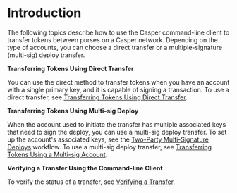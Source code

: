 # Introduction

The following topics describe how to use the Casper command-line client to transfer tokens between purses on a Casper network. Depending on the type of accounts, you can choose a direct transfer or a multiple-signature (multi-sig) deploy transfer.  

**Transferring Tokens Using Direct Transfer**

You can use the direct method to transfer tokens when you have an account with a single primary key, and it is capable of signing a transaction. To use a direct transfer, see [Transferring Tokens Using Direct Transfer](./direct-token-transfer.md).

**Transferring Tokens Using Multi-sig Deploy**

When the account used to initiate the transfer has multiple associated keys that need to sign the deploy, you can use a multi-sig deploy transfer. To set up the account's associated keys, see the [Two-Party Multi-Signature Deploys](../../../resources/tutorials/advanced/two-party-multi-sig.md) workflow. To use a multi-sig deploy transfer, see [Transferring Tokens Using a Multi-sig Account](./multisig-deploy-transfer.md).

**Verifying a Transfer Using the Command-line Client**

To verify the status of a transfer, see [Verifying a Transfer](./verify-transfer.md).

